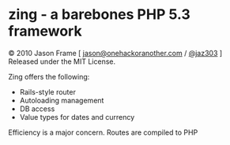 zing - a barebones PHP 5.3 framework
====================================

&copy; 2010 Jason Frame [ [jason@onehackoranother.com](mailto:jason@onehackoranother.com) / [@jaz303](http://twitter.com/jaz303) ]  
Released under the MIT License.

Zing offers the following:

  * Rails-style router
  * Autoloading management
  * DB access
  * Value types for dates and currency

Efficiency is a major concern. Routes are compiled to PHP